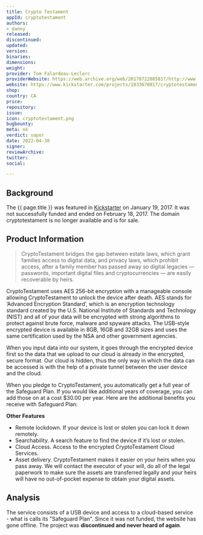 ```yaml
---
title: Crypto Testament
appId: cryptotestament
authors:
- danny
released: 
discontinued: 
updated: 
version: 
binaries: 
dimensions: 
weight: 
provider: Tom Falardeau-Leclerc
providerWebsite: https://web.archive.org/web/20170722085817/http://www.cryptotestament.com/
website: https://www.kickstarter.com/projects/1033670017/cryptotestament
shop: 
country: CA
price: 
repository: 
issue: 
icon: cryptotestament.png
bugbounty: 
meta: ok
verdict: vapor
date: 2022-04-30
signer: 
reviewArchive: 
twitter:
social: 

---
```


## Background

The {{ page.title }} was featured in [Kickstarter](https://www.kickstarter.com/projects/1033670017/cryptotestament) on January 19, 2017. It was not successfully funded and ended on February 18, 2017. The domain cryptotestament is no longer available and is for sale. 

## Product Information 

> CryptoTestament bridges the gap between estate laws, which grant families access to digital data, and privacy laws, which prohibit access, after a family member has passed away so digital legacies — passwords, important digital files and cryptocurrencies — are easily recoverable by heirs.
> 
CryptoTestament uses AES 256-bit encryption with a manageable console allowing CryptoTestament to unlock the device after death. AES stands for ‘Advanced Encryption Standard’, which is an encryption technology standard created by the U.S. National Institute of Standards and Technology (NIST) and all of your data will be encrypted with strong algorithms to protect against brute force, malware and spyware attacks. The USB-style encrypted device is available in 8GB, 16GB and 32GB sizes and uses the same certification used by the NSA and other government agencies.  
> 
When you input data into our system, it goes through the encrypted device first so the data that we upload to our cloud is already in the encrypted, secure format. Our cloud is hidden, thus the only way in which the data can be accessed is with the help of a private tunnel between the user device and the cloud.
> 
When you pledge to CryptoTestament, you automatically get a full year of the Safeguard Plan. If you would like additional years of coverage, you can add those on at a cost $30.00 per year. Here are the additional benefits you receive with Safeguard Plan:

**Other Features**
>
- Remote lockdown. If your device is lost or stolen you can lock it down remotely. 
- Searchability. A search feature to find the device if it’s lost or stolen. 
- Cloud Access. Access to the encrypted CryptoTestament Cloud Services. 
- Asset delivery. CryptoTestament makes it easier on your heirs when you pass away. We will contact the executor of your will, do all of the legal paperwork to make sure the assets are transferred legally and your heirs will have no out-of-pocket expense to obtain your digital assets.

## Analysis 

The service consists of a USB device and access to a cloud-based service - what is calls its "Safeguard Plan". Since it was not funded, the website has gone offline. The project was **discontinued and never heard of again**. 